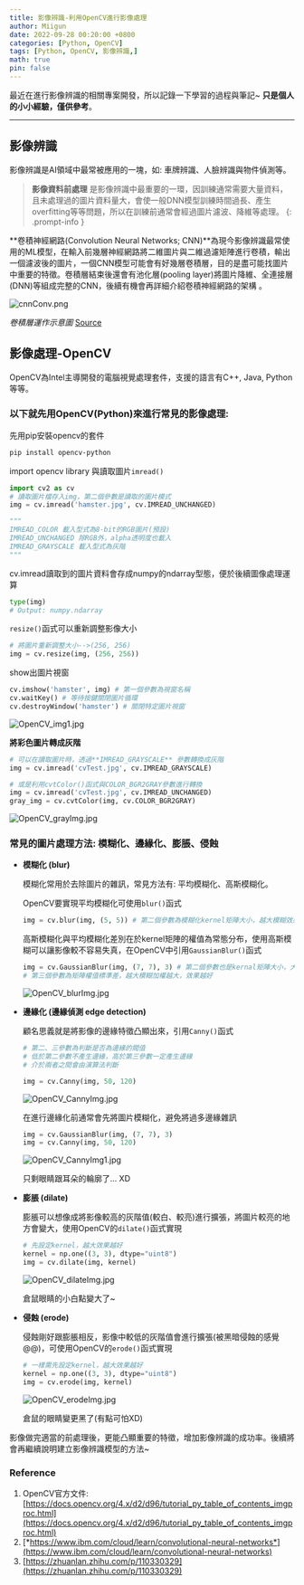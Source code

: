 ```yaml
---
title: 影像辨識-利用OpenCV進行影像處理
author: Miigun
date: 2022-09-28 00:20:00 +0800
categories: [Python, OpenCV]
tags: [Python, OpenCV, 影像辨識,]
math: true
pin: false
---
```


最近在進行影像辨識的相關專案開發，所以記錄一下學習的過程與筆記~ **只是個人的小小經驗，僅供參考**。

---

## 影像辨識

影像辨識是AI領域中最常被應用的一塊，如: 車牌辨識、人臉辨識與物件偵測等。

> **影像資料前處理** 是影像辨識中最重要的一環，因訓練通常需要大量資料，且未處理過的圖片資料量大，會使一般DNN模型訓練時間過長、產生overfitting等等問題，所以在訓練前通常會經過圖片濾波、降維等處理。
{: .prompt-info }


**卷積神經網路(Convolution Neural Networks; CNN)**為現今影像辨識最常使用的ML模型，在輸入前幾層神經網路將二維圖片與二維過濾矩陣進行卷積，輸出一個濾波後的圖片，一個CNN模型可能會有好幾層卷積層，目的是盡可能找圖片中重要的特徵。卷積層結束後還會有池化層(pooling layer)將圖片降維、全連接層(DNN)等組成完整的CNN，後續有機會再詳細介紹卷積神經網路的架構 。

![cnnConv.png](/assets/img/postpictures/opencv/cnnConv.png)

*卷積層運作示意圖* [Source](https://www.ibm.com/cloud/learn/convolutional-neural-networks)

## 影像處理-OpenCV

OpenCV為Intel主導開發的電腦視覺處理套件，支援的語言有C++, Java, Python等等。

### 以下就先用OpenCV(Python)來進行常見的影像處理:

先用pip安裝opencv的套件

```bash
pip install opencv-python
```

import opencv library 與讀取圖片`imread()`

```python
import cv2 as cv
# 讀取圖片檔存入img，第二個參數是讀取的圖片模式
img = cv.imread('hamster.jpg', cv.IMREAD_UNCHANGED)

"""
IMREAD_COLOR 載入型式為8-bit的RGB圖片(預設)
IMREAD_UNCHANGED 除RGB外，alpha透明度也載入
IMREAD_GRAYSCALE 載入型式為灰階
"""

```

cv.imread讀取到的圖片資料會存成numpy的ndarray型態，便於後續圖像處理運算

```python
type(img)
# Output: numpy.ndarray
```

`resize()`函式可以重新調整影像大小

```python
# 將圖片重新調整大小-->(256, 256)
img = cv.resize(img, (256, 256))
```

show出圖片視窗

```python
cv.imshow('hamster', img) # 第一個參數為視窗名稱
cv.waitKey() # 等待按鍵關閉圖片循環
cv.destroyWindow('hamster') # 關閉特定圖片視窗
```

![OpenCV_img1.jpg](/assets/img/postpictures/opencv/OpenCV_img1.jpg)

**將彩色圖片轉成灰階**

```python
# 可以在讀取圖片時，透過**IMREAD_GRAYSCALE** 參數轉換成灰階
img = cv.imread('cvTest.jpg', cv.IMREAD_GRAYSCALE)

# 或是利用cvtColor()函式與COLOR_BGR2GRAY參數進行轉換
img = cv.imread('cvTest.jpg', cv.IMREAD_UNCHANGED)
gray_img = cv.cvtColor(img, cv.COLOR_BGR2GRAY) 
```

![OpenCV_grayImg.jpg](/assets/img/postpictures/opencv/OpenCV_grayImg.jpg)

### 常見的圖片處理方法: 模糊化、邊緣化、膨脹、侵蝕

- **模糊化 (blur)**
    
    模糊化常用於去除圖片的雜訊，常見方法有: 平均模糊化、高斯模糊化。
    
    OpenCV要實現平均模糊化可使用`blur()`函式
    
    ```python
    img = cv.blur(img, (5, 5)) # 第二個參數為模糊化kernel矩陣大小，越大模糊效果越好
    ```
    
    高斯模糊化與平均模糊化差別在於kernel矩陣的權值為常態分布，使用高斯模糊可以讓影像較不容易失真，在OpenCV中引用`GaussianBlur()`函式
    
    ```python
    img = cv.GaussianBlur(img, (7, 7), 3) # 第二個參數也是kernal矩陣大小，大小值須為奇數
    # 第三個參數為矩陣權值標準差，越大模糊加權越大，效果越好
    ```
    
    ![OpenCV_blurImg.jpg](/assets/img/postpictures/opencv/OpenCV_blurImg.jpg)
    
- **邊緣化 (邊緣偵測 edge detection)**
    
    顧名思義就是將影像的邊緣特徵凸顯出來，引用`Canny()`函式
    
    ```python
    # 第二、三參數為判斷是否為邊緣的閥值
    # 低於第二參數不產生邊緣，高於第三參數一定產生邊緣
    # 介於兩者之間會由演算法判斷
    
    img = cv.Canny(img, 50, 120) 
    ```
    
    ![OpenCV_CannyImg.jpg](/assets/img/postpictures/opencv/OpenCV_CannyImg.jpg)
    
    在進行邊緣化前通常會先將圖片模糊化，避免將過多邊緣雜訊
    
    ```python
    img = cv.GaussianBlur(img, (7, 7), 3)
    img = cv.Canny(img, 50, 120) 
    ```
    
    ![OpenCV_CannyImg1.jpg](/assets/img/postpictures/opencv/OpenCV_CannyImg1.jpg)
    
    只剩眼睛跟耳朵的輪廓了… XD
    
- **膨脹 (dilate)**
    
    膨脹可以想像成將影像較高的灰階值(較白、較亮)進行擴張，將圖片較亮的地方會變大，使用OpenCV的`dilate()`函式實現
    
    ```python
    # 先設定kernel，越大效果越好
    kernel = np.one((3, 3), dtype="uint8")
    img = cv.dilate(img, kernel)
    ```
    
    ![OpenCV_dilateImg.jpg](/assets/img/postpictures/opencv/OpenCV_dilateImg.jpg)
    
    倉鼠眼睛的小白點變大了~
    
- **侵蝕 (erode)**
    
    侵蝕剛好跟膨脹相反，影像中較低的灰階值會進行擴張(被黑暗侵蝕的感覺@@)，可使用OpenCV的`erode()`函式實現
    
    ```python
    # 一樣需先設定kernel，越大效果越好
    kernel = np.one((3, 3), dtype="uint8")
    img = cv.erode(img, kernel)
    ```
    
    ![OpenCV_erodeImg.jpg](/assets/img/postpictures/opencv/OpenCV_erodeImg.jpg)
    
    倉鼠的眼睛變更黑了(有點可怕XD)

影像做完適當的前處理後，更能凸顯重要的特徵，增加影像辨識的成功率。後續將會再繼續說明建立影像辨識模型的方法~
    

### Reference

1. OpenCV官方文件: [https://docs.opencv.org/4.x/d2/d96/tutorial_py_table_of_contents_imgproc.html](https://docs.opencv.org/4.x/d2/d96/tutorial_py_table_of_contents_imgproc.html)
2. [*https://www.ibm.com/cloud/learn/convolutional-neural-networks*](https://www.ibm.com/cloud/learn/convolutional-neural-networks)
3. [https://zhuanlan.zhihu.com/p/110330329](https://zhuanlan.zhihu.com/p/110330329)